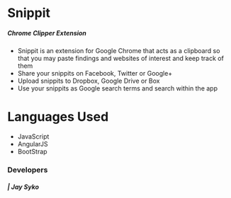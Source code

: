 # Snippit
##### Chrome Clipper Extension
- Snippit is an extension for Google Chrome that acts as a clipboard so that you may paste findings and websites of interest and keep track of them
- Share your snippits on Facebook, Twitter or Google+
- Upload snippits to Dropbox, Google Drive or Box
- Use your snippits as Google search terms and search within the app

# Languages Used
- JavaScript
- AngularJS
- BootStrap

### Developers
##### | Jay Syko